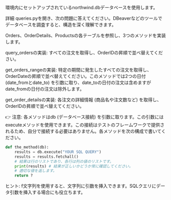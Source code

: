 環境内にセットアップされているnorthwind.dbデータベースを使用します。

詳細
queries.pyを開き、次の問題に答えてください。DBeaverなどのツールでデータベースを調査すると、構造を深く理解できます。

Orders、OrderDetails、Productsの各テーブルを参照し、3つのメソッドを実装します。

query_ordersの実装: すべての注文を取得し、OrderIDの昇順で並べ替えてください。

get_orders_rangeの実装: 特定の期間に発生したすべての注文を取得し、OrderDateの昇順で並べ替えてください。このメソッドでは2つの日付 (date_fromとdate_to) を引数に取り、date_toの日付の注文は含めますがdate_fromの日付の注文は除外します。

get_order_detailsの実装: 各注文の詳細情報 (商品名や注文数など) を取得し、OrderIDの昇順で並べ替えてください。

👉 注意: 各メソッドはdb (データベース接続) を引数に取ります。この引数にはexecuteメソッドを使用できます。この接続はテストのフレームワークで提供されるため、自分で接続する必要はありません。各メソッドを次の構成で書いてください。

```python
def the_method(db):
    results = db.execute("YOUR SQL QUERY")
    results = results.fetchall()
    # 結果は行のリストであり、各行は列の値のリストです。
    print(results) # 結果が正しいかどうか常に確認してください。
    # 適切な値を返します。
    return ?
```

ヒント: f文字列を使用すると、文字列に引数を挿入できます。SQLクエリにデータ引数を挿入する場合にも役立ちます。 